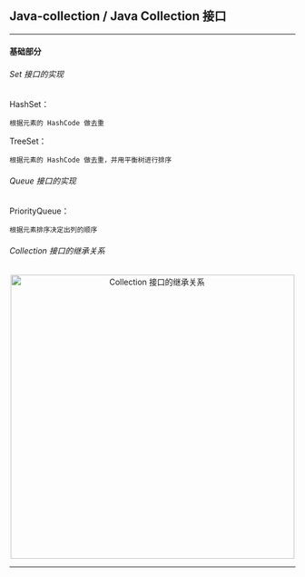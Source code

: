 ## Java-collection / Java Collection 接口

---

#### 基础部分

###### Set 接口的实现

HashSet：

    根据元素的 HashCode 做去重

TreeSet：

    根据元素的 HashCode 做去重，并用平衡树进行排序

###### Queue 接口的实现

PriorityQueue：

    根据元素排序决定出列的顺序

###### Collection 接口的继承关系

<div align="center">
<img width="500"  alt="Collection 接口的继承关系" src="https://github.com/bourneo/self-cultivation-of-a-software-engineer/blob/master/7_image/java/Java-collection.webp"/></div>




---










